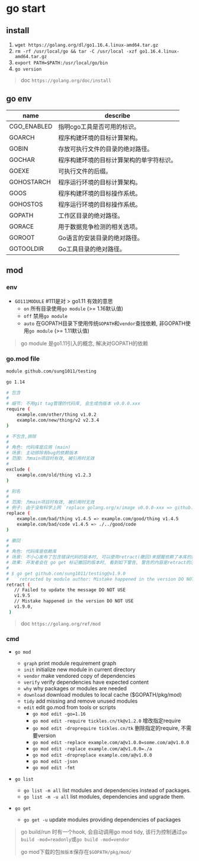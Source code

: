 # go start

## install

1. `wget https://golang.org/dl/go1.16.4.linux-amd64.tar.gz`
2. `rm -rf /usr/local/go && tar -C /usr/local -xzf go1.16.4.linux-amd64.tar.gz`
3. `export PATH=$PATH:/usr/local/go/bin`
4. `go version`

> doc `https://golang.org/doc/install`

## go env

| name        | describe                                 |
| ----------- | ---------------------------------------- |
| CGO_ENABLED | 指明cgo工具是否可用的标识。              |
| GOARCH      | 程序构建环境的目标计算架构。             |
| GOBIN       | 存放可执行文件的目录的绝对路径。         |
| GOCHAR      | 程序构建环境的目标计算架构的单字符标识。 |
| GOEXE       | 可执行文件的后缀。                       |
| GOHOSTARCH  | 程序运行环境的目标计算架构。             |
| GOOS        | 程序构建环境的目标操作系统。             |
| GOHOSTOS    | 程序运行环境的目标操作系统。             |
| GOPATH      | 工作区目录的绝对路径。                   |
| GORACE      | 用于数据竞争检测的相关选项。             |
| GOROOT      | Go语言的安装目录的绝对路径。             |
| GOTOOLDIR   | Go工具目录的绝对路径。                   |

## mod

### env

- `GO111MODULE` #111是对 > go1.11 有效的意思
  - `on` 所有目录使用`go module` (>= 1.16默认值)
  - `off` 禁用`go module`
  - `auto` 在GOPATH目录下使用传统`GOPATH`和`vendor`查找依赖, 非GOPATH使用`go module` (>= 1.11默认值)

> go module 是go1.11引入的概念, 解决对GOPATH的依赖

### go.mod file

```bash
module github.com/sung1011/testing

go 1.14

# 包含
#
# 细节: 不用git tag管理的代码库, 会生成伪版本 v0.0.0.xxx
require (
    example.com/other/thing v1.0.2
    example.com/new/thing/v2 v2.3.4
)

# 不包含,排除
#
# 角色: 代码库是应用 (main)
# 场景: 主动排除有bug的依赖版本
# 范围: 为main项目时有效, 被引用时无效
# 
exclude (
    example.com/old/thing v1.2.3
)

# 别名
# 
# 范围: 为main项目时有效, 被引用时无效
# 例子: 由于没有科学上网 `replace golang.org/x/image v0.0.0-xxx => github.com/golang/image v0.0.0-xxx`
replace (
    example.com/bad/thing v1.4.5 => example.com/good/thing v1.4.5
    example.com/bad/code v1.4.5 => ./../good/code
)

# 撤回
#
# 角色: 代码库是依赖库
# 场景: 不小心发布了包含错误代码的版本时, 可以使用retract(撤回)来提醒依赖了本库的开发者, 这是一个有错误的版本
# 效果: 开发者会在 go get 标记撤回的版本时, 看到如下警告, 警告的内容是retract的注释
# 
# $ go get github.com/sung1011/testing@v1.9.0
#   `retracted by module author: Mistake happened in the version DO NOT USE`
retract (
   // Failed to update the message DO NOT USE
   v1.9.5
   // Mistake happened in the version DO NOT USE
   v1.9.0, 
 )
```

> doc `https://golang.org/ref/mod`

### cmd

- `go mod`
  - `graph` print module requirement graph
  - `init` initialize new module in current directory
  - `vendor` make vendored copy of dependencies
  - `verify` verify dependencies have expected content
  - `why` why packages or modules are needed
  - `download` download modules to local cache ($GOPATH/pkg/mod)
  - `tidy` add missing and remove unused modules
  - `edit` edit go.mod from tools or scripts
    - `go mod edit -go=1.16`
    - `go mod edit -require tickles.cn/tk@v1.2.0` 增改指定require
    - `go mod edit -droprequire tickles.cn/tk` 删除指定的require, 不需要version
    - `go mod edit -replace example.com/a@v1.0.0=some.com/a@v1.0.0`
    - `go mod edit -replace example.com/a@v1.0.0=./a`
    - `go mod edit -dropreplace example.com/a@v1.0.0`
    - `go mod edit -json`
    - `go mod edit -fmt`

- `go list`
  - `go list -m all` list modules and dependencies instead of packages.
  - `go list -m -u all` list modules, dependencies and upgrade them.

- `go get`
  - `go get -u` update modules providing dependencies of packages

> go build/run 时有一个hook, 会自动调用go mod tidy, 该行为控制通过`go build -mod=readonly`或`go build -mod=vendor`
>
> go mod下载的包`按版本`保存在`$GOPATH/pkg/mod/`
